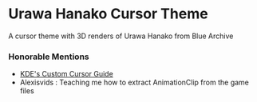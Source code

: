 # Urawa Hanako Cursor Theme

A cursor theme with 3D renders of Urawa Hanako from Blue Archive

### Honorable Mentions

- [KDE's Custom Cursor Guide](https://develop.kde.org/docs/features/cursor/)
- Alexisvids : Teaching me how to extract AnimationClip from the game files
